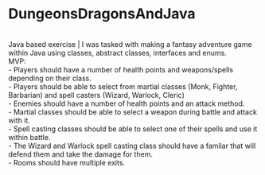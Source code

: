 # DungeonsDragonsAndJava
<br>
Java based exercise | I was tasked with making a fantasy adventure game within Java using classes, abstract classes, interfaces and enums.
<br>
MVP:
<br>
- Players should have a number of health points and weapons/spells depending on their class.
<br>
- Players should be able to select from martial classes (Monk, Fighter, Barbarian) and spell casters (Wizard, Warlock, Cleric)
<br>
- Enemies should have a number of health points and an attack method.

<br>
- Martial classes should be able to select a weapon during battle and attack with it.
<br>
- Spell casting classes should be able to select one of their spells and use it within battle. 

<br>
- The Wizard and Warlock spell casting class should have a familar that will defend them and take the damage for them.
<br>
- Rooms should have multiple exits.


